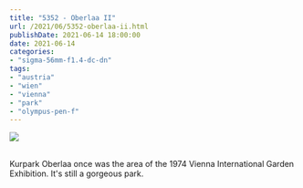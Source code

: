 ```yaml
---
title: "5352 - Oberlaa II"
url: /2021/06/5352-oberlaa-ii.html
publishDate: 2021-06-14 18:00:00
date: 2021-06-14
categories:
- "sigma-56mm-f1.4-dc-dn"
tags:
- "austria"
- "wien"
- "vienna"
- "park"
- "olympus-pen-f"
---
```

<div class="container">
<div class="center"><a target="_blank" href="https://d25zfm9zpd7gm5.cloudfront.net/1200x1200/2019/20190519_152546_lr.jpg"><img class="webfeedsFeaturedVisual" src="https://d25zfm9zpd7gm5.cloudfront.net/0600x0600/2019/20190519_152546_lr.jpg" /></a></div>
</div>
<br />

Kurpark Oberlaa once was the area of the 1974 Vienna
International Garden Exhibition. It's still a gorgeous park.

